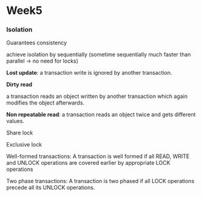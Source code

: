 # Week5

### Isolation

Guarantees consistency

achieve isolation by sequentially (sometime sequentially much faster than parallel -> no need for locks) 





**Lost update**: a transaction write is ignored by another transaction.

**Dirty read**

a transaction reads an object written by another transaction which again modifies the object afterwards.

**Non repeatable read**: a transaction reads an object twice and gets different values.



Share lock

Exclusive lock



Well-formed transactions: A transaction is well formed if all READ, WRITE and UNLOCK
operations are covered earlier by appropriate LOCK operations

Two phase transactions: A transaction is two phased if all LOCK operations precede
all its UNLOCK operations. 

